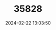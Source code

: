 ---
title: "35828"
category: "Pouteria cinnamomea"
draft: false
date: 2024-02-22 13:03:50
languages:
  Spanish; Castilian: ["Jabajaba"]
---